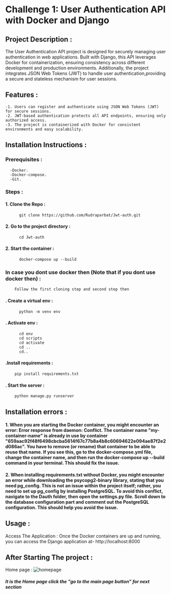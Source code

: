 # Challenge 1: User Authentication API with Docker and Django
## Project Description :
  The User Authentication API project is designed for securely managing user authentication in web applications. Built with Django, this API leverages Docker for                               containerization, ensuring consistency across different development and production environments. Additionally, the project integrates JSON Web Tokens (JWT) to handle user                   authentication,providing a secure and stateless mechanism for user sessions.
## Features :
    -1. Users can register and authenticate using JSON Web Tokens (JWT) for secure sessions.
    -2. JWT-based authentication protects all API endpoints, ensuring only authorized access.
    -3. The project is containerized with Docker for consistent environments and easy scalability.
## Installation Instructions :
  ### Prerequisites :
      -Docker.
      -Docker-compose.
      -Git.
  ### Steps :
  #### 1. Clone the Repo :
          git clone https://github.com/Rudraparbat/Jwt-auth.git
  #### 2. Go to the project directory : 
          cd Jwt-auth  
  #### 2. Start the container : 
          docker-compose up --build
  ### In case you dont use docker then (Note that if you dont use docker then) :
        Follow the first cloning step and second step then
  #### . Create a virtual env :
          python -m venv env
  #### . Activate env :
          cd env
          cd scripts
          cd activate
          cd ..
          cd..
  #### .Install requirements :
        pip install requirements.txt
  #### . Start the server :
        python manage.py runserver
## Installation errors :
  #### 1. When you are starting the Docker container, you might encounter an error: Error response from daemon: Conflict. The container name "my-container-name" is already in use by container "659aac92f48f6498cbcba5614f67c77b8a4b8c60694622e094ae87f2e2d086ac". You have to remove (or rename) that container to be able to reuse that name. If you see this, go to the docker-compose.yml file, change the container name, and then run the docker-compose up --build command in your terminal. This should fix the issue.
#### 2. When installing requirements.txt without Docker, you might encounter an error while downloading the psycopg2-binary library, stating that you need pg_config. This is not an issue within the project itself; rather, you need to set up pg_config by installing PostgreSQL. To avoid this conflict, navigate to the Dauth folder, then open the settings.py file. Scroll down to the database configuration part and comment out the PostgreSQL configuration. This should help you avoid the issue.       
## Usage : 
  Access The Application :
      Once the Docker containers are up and running, you can access the Django application at-
      http://localhost:8000
## After Starting The project :
  Home page :
      ![homepage](https://github.com/user-attachments/assets/7f4b02d8-da9d-4c6a-ba2c-8ad50de0d0b6)
  ##### It is the Home page click the "go to the main page button" for next section


       
